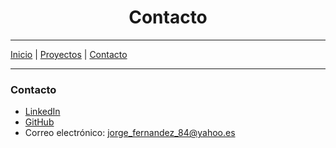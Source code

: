 <div align="center">

# Contacto

</div>

---

[Inicio](index.html) | [Proyectos](projects.html) | [Contacto](index.html#contacto)

---

### Contacto

- [LinkedIn](https://www.linkedin.com/in/joferte)
- [GitHub](https://github.com/joferte84)
- Correo electrónico: [jorge_fernandez_84@yahoo.es](mailto:jorge_fernandez_84@yahoo.es)